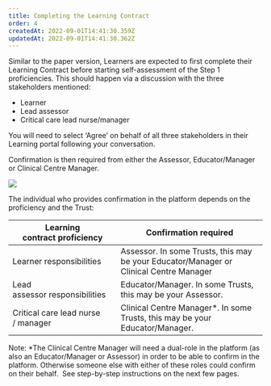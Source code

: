 ```yaml
---
title: Completing the Learning Contract
order: 4
createdAt: 2022-09-01T14:41:30.359Z
updatedAt: 2022-09-01T14:41:30.362Z
---
```

Similar to the paper version, Learners are expected to first complete their Learning Contract before starting self-assessment of the Step 1 proficiencies. This should happen via a discussion with the three stakeholders mentioned:​

* Learner​
* Lead assessor​
* Critical care lead nurse/manager ​

​You will need to select ‘Agree’ on behalf of all three stakeholders in their Learning portal following your conversation.​

Confirmation is then required from either the Assessor, Educator/Manager or Clinical Centre Manager.​

![](/img/learning-contract_1.png)

The individual who provides confirmation in the platform depends on the proficiency and the Trust:​

| ​Learning contract proficiency​     | Confirmation required​                                                                  |
| ----------------------------------- | --------------------------------------------------------------------------------------- |
| ​Learner responsibilities​          | Assessor. In some Trusts, this may be your Educator/Manager or Clinical Centre Manager​ |
| Lead assessor responsibilities​     | Educator/Manager. In some Trusts, this may be your Assessor.​                           |
| Critical care lead nurse / manager​ | Clinical Centre Manager*. In some Trusts, this may be your Educator/Manager.​           |

Note: *The Clinical Centre Manager will need a dual-role in the platform (as also an Educator/Manager or Assessor) in order to be able to confirm in the platform. Otherwise someone else with either of these roles could confirm on their behalf.​
​
See step-by-step instructions on the next few pages.​